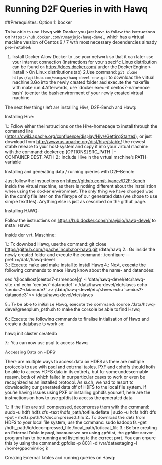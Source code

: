 # Running D2F Queries in with Hawq
##Prerequisites:
Option 1: Docker

To be able to use Hawq with Docker you just have to follow the instructions on `https://hub.docker.com/r/mayjojo/hawq-devel`, which has a virtual machine version of Centos 6 / 7 with most necessary dependencies already pre-installed:

1. Install Docker 
Allow Docker to use your network so that it can later use your internet connection (instructions for your specific Linux distribution can be found on https://docs.docker.com/ under the Docker Engine > Install > On Linux distributions tab) 
2.Use command: `git clone https://github.com/wangzw/hawq-devel-env.git` to download the virtual machine
3.Go into the newly created folder and execute the makefile with make run
4.Afterwards, use `docker exec -it centos7-namenode bash´ to enter the bash environment of your newly created virtual machine

The next few things left are installing Hive, D2F-Bench and Hawq:

Installing Hive:

1.: Follow either the instructions on the Hive-homepage to install through the command line (https://cwiki.apache.org/confluence/display/Hive/GettingStarted), or just download from http://www.us.apache.org/dist/hive/stable/ the newest stable release to your host-system and copy it into your virtual machine with the command:  docker cp [OPTIONS] SRC_PATH | - CONTAINER:DEST_PATH 
2.: Include Hive in the virtual machine's PATH-variable


Installing and generating data / running queries with D2F-Bench: 

Just follow the instructions on https://github.com/t-ivanov/D2F-Bench inside the virtual machine, as there is nothing different about the installation when using the docker environment. The only thing we have changed was in the config file later on the filetype of our generated data (we chose to use simple textfiles). Anything else is just as described on the github page.


Installing HAWQ:

Follow the instructions on https://hub.docker.com/r/mayjojo/hawq-devel/ to install Hawq:

Inside der virt. Maschine:

1.: To download Hawq, use the command: git clone https://github.com/apache/incubator-hawq.git /data/hawq
2.: Go inside the newly created folder and execute the command: ./configure --prefix=/data/hawq-devel  
3.: Execute make and make install to install Hawq 
4.: Next, execute the following commands to make Hawq know about the name- and datanodes:

sed 's|localhost|centos7-namenode|g' -i /data/hawq-devel/etc/hawq-site.xml
echo 'centos7-datanode1' > /data/hawq-devel/etc/slaves
echo 'centos7-datanode2' >> /data/hawq-devel/etc/slaves
echo 'centos7-datanode3' >> /data/hawq-devel/etc/slaves 

5.: To be able to initialise Hawq, execute the command: source /data/hawq-devel/greenplum_path.sh      to make the console be able to find Hawq

6.: Execute the following commands to finalise initialisation of Hawq and create a database to work on: 

hawq init cluster 
createdb 

7.: You can now use psql to access Hawq 

Accessing Data on HDFS:

There are multiple ways to access data on HDFS as there are multiple protocols to use with psql and external tables. PXF and gphdfs should both be able to access HDFS data in its entirety, but for some undescernable reason, both of which failed in our particular cases to work or even be recognized as an installed protocol. As such, we had to resort to downloading our generated data off of HDFS to the local file system. If you're having issues using PXF or installing gphdfs yourself, here are the instructions on how to use gpfdist to access the generated data:

1.: If the files are still compressed, decompress  them with the command: sudo -u hdfs hdfs dfs -text /hdfs_path/to/file.deflate | sudo -u hdfs hdfs dfs -put – /hdfs_path/to/decompressed_file
2.: To download the data from HDFS to your local file system, use the command: sudo hadoop fs -get /hdfs_path/to/decompressed_file /local_path/to/local_file
3.: Before creating an External Table in psql, because we are using gpfdist, the gpfdist server program has to be running and listening to the correct port. You can ensure this by using the command: gpfdist -p 8081 -d /var/data/staging -l /home/gpadmin/log &


Creating External Tables and running queries on Hawq:
